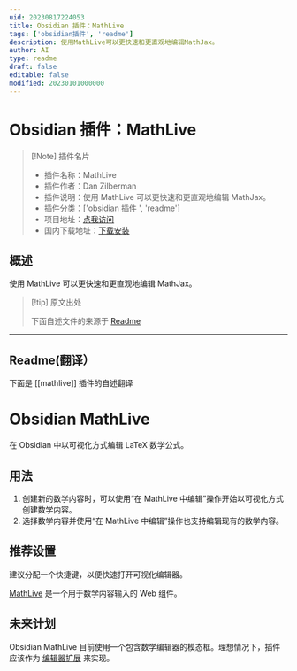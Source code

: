 ```yaml
---
uid: 20230817224053
title: Obsidian 插件：MathLive
tags: ['obsidian插件', 'readme']
description: 使用MathLive可以更快速和更直观地编辑MathJax。
author: AI
type: readme
draft: false
editable: false
modified: 20230101000000
---
```


# Obsidian 插件：MathLive

> [!Note] 插件名片
> - 插件名称：MathLive
> - 插件作者：Dan Zilberman
> - 插件说明：使用 MathLive 可以更快速和更直观地编辑 MathJax。
> - 插件分类：['obsidian 插件 ', 'readme']
> - 项目地址：[点我访问](https://github.com/danzilberdan/obsidian-mathlive)
> - 国内下载地址：[下载安装](https://pkmer.cn/products/plugin/pluginMarket/?mathlive)

## 概述

使用 MathLive 可以更快速和更直观地编辑 MathJax。

> [!tip] 原文出处
>
>下面自述文件的来源于 [Readme](https://ghproxy.net/https://raw.githubusercontent.com/danzilberdan/obsidian-mathlive/master/README.md)

---

## Readme(翻译）

下面是 [[mathlive]] 插件的自述翻译

# Obsidian MathLive

在 Obsidian 中以可视化方式编辑 LaTeX 数学公式。

## 用法

1. 创建新的数学内容时，可以使用“在 MathLive 中编辑”操作开始以可视化方式创建数学内容。
2. 选择数学内容并使用“在 MathLive 中编辑”操作也支持编辑现有的数学内容。

## 推荐设置

建议分配一个快捷键，以便快速打开可视化编辑器。

[MathLive](https://cortexjs.io/mathlive/) 是一个用于数学内容输入的 Web 组件。

## 未来计划

Obsidian MathLive 目前使用一个包含数学编辑器的模态框。理想情况下，插件应该作为 [编辑器扩展](https://marcus.se.net/obsidian-plugin-docs/editor/extensions) 来实现。
